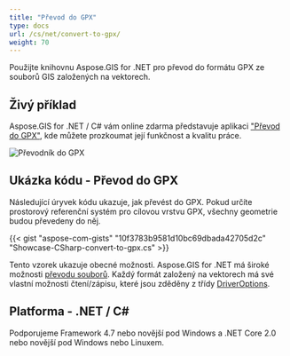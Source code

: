 ```yaml
---
title: "Převod do GPX"
type: docs
url: /cs/net/convert-to-gpx/
weight: 70
---
```


Použijte knihovnu Aspose.GIS for .NET pro převod do formátu GPX ze souborů GIS založených na vektorech.

## **Živý příklad**

Aspose.GIS for .NET / C# vám online zdarma představuje aplikaci ["Převod do GPX"](https://products.aspose.app/gis/conversion/convert-to-gpx), kde můžete prozkoumat její funkčnost a kvalitu práce.

![Převodník do GPX](conversion.png)

## **Ukázka kódu - Převod do GPX**

Následující úryvek kódu ukazuje, jak převést do GPX. Pokud určíte prostorový referenční systém pro cílovou vrstvu GPX, všechny geometrie budou převedeny do něj. 

{{< gist "aspose-com-gists" "10f3783b9581d10bc69dbada42705d2c" "Showcase-CSharp-convert-to-gpx.cs" >}}

Tento vzorek ukazuje obecné možnosti. Aspose.GIS for .NET má široké možnosti [převodu souborů](https://docs.aspose.com/gis/net/vector-layers/). Každý formát založený na vektorech má své vlastní možnosti čtení/zápisu, které jsou zděděny z třídy [DriverOptions](https://reference.aspose.com/gis/net/aspose.gis/driveroptions).

## **Platforma - .NET / C#**

Podporujeme Framework 4.7 nebo novější pod Windows a .NET Core 2.0 nebo novější pod Windows nebo Linuxem.
